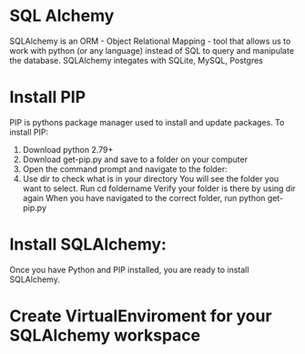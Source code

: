 # SQL Alchemy
SQLAlchemy is an ORM - Object Relational Mapping - tool that allows us to work with python (or any language) instead of SQL to query and manipulate the database. SQLAlchemy integates with SQLite, MySQL, Postgres

# Install PIP 
PIP is pythons package manager used to install and update packages. To install PIP:
1. Download python 2.79+
2. Download get-pip.py and save to a folder on your computer
3. Open the command prompt and navigate to the folder:
4. Use dir to check what is in your directory
  You will see the folder you want to select. Run cd foldername
  Verify your folder is there by using dir again
  When you have  navigated to the correct folder, run python get-pip.py

# Install SQLAlchemy:
Once you have Python and PIP installed, you are ready to install SQLAlchemy. 

# Create VirtualEnviroment for your SQLAlchemy workspace
